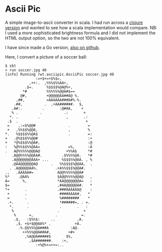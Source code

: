 # Ascii Pic

A simple image-to-ascii converter in scala. 
I had run across a [clojure version](http://www.bestinclass.dk/blog/tribute-steve-ballmer) 
and wanted to see how a scala implementation would compare.  NB: I used a more sophisticated 
brightness formula and I did not implement the HTML output option, so the two are not 100% equivalent.


I have since made a Go version, [also on github](https://github.com/rwtodd/misc-go/tree/master/asciipic).

Here, I convert a picture of a soccer ball:
 
~~~~~~
$ sbt
> run soccer.jpg 40
[info] Running rwt.asciipic.AsciiPic soccer.jpg 40
              :=+$+=+$%$=,              
           ,++:.  ,%%%$%%AA+,           
         .$=.      %$$$$%@A@%+,         
        *#         %%%%%%@@A#$==        
       @#,         +@@@@@AA##A@ %.      
     ,##,          =AAAAAA###A#%.%.     
    .##,          .  ,+AA######.  $,    
   .A#:.         .       :@#AA,    +    
   % .          .          .:       +   
  *. .         .            ,       .:  
 .$  .                               +  
 =    ,:=$%@@#               .        = 
 +   ,%%$$%@@A,              ,        % 
*.   %$$$$%%@A$              .        =:
+   .@%$$$%%@@#                       :+
+   *@%$$$%%@A#,                      :@
:   %@%%$$%%@AA=             =%,      :A
.   A@%%%%%@@@A@            +%%A$     *#
   .A@@%%%%@@AA#.         .$%%%%@A.   *#
   .A@@@@@@@AAA+ ...      %$$$%%@AA. , %
   .@AA@@@@@@A@      .   %%$$$$%@@AA,  .
  . .A@@@@@AA%.        .+A%%$$$%@@A#.   
.,   .AAAAA#=           A@@%%%%%@@A#    
%*    .@AA%             $A@@%%%%@@A@   ,
A=      %,              *AA@@@@@@@A=   :
$=                      ,#AA@@@@@A#.   *
*+       .              .###AAAAAA@    :
 +       .               ####AAAA#,   * 
 =       .               %########    * 
 .+.      .              *######=, . =. 
  *.      .              .       .   :  
   %                    .           +   
    %      =,          .           =.   
    .$,   :$%%$:     ..          ,A.    
     ,$. +$+$@@AA%* .           +A.     
      .%.@$%%%@A###A          :A@.      
        ++%%%@@A##A#,        +#+        
         ,%A@@A#####$       $%,         
           ,$A#######.    :+,           
              :+%@%+=++=:..             

~~~~~~
